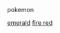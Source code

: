 pokemon

[emerald](https://urfatheris.ga/projects/pokemon/emerald/)
[fire red](https://urfatheris.ga/projects/pokemon/fire%20red/)
